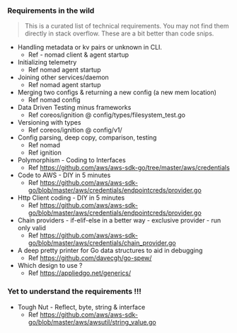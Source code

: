 ### Requirements in the wild

> This is a curated list of technical requirements. You may not
find them directly in stack overflow. These are a bit better than
code snips.

- Handling metadata or kv pairs or unknown in CLI. 
  - Ref - nomad client & agent startup
- Initializing telemetry
  - Ref nomad agent startup
- Joining other services/daemon
  - Ref nomad agent startup
- Merging two configs & returning a new config (a new mem location)
  - Ref nomad config
- Data Driven Testing minus frameworks
  - Ref coreos/ignition @ config/types/filesystem_test.go
- Versioning with types
  - Ref coreos/ignition @ config/v1/
- Config parsing, deep copy, comparison, testing
  - Ref nomad
  - Ref ignition
- Polymorphism - Coding to Interfaces
  - Ref https://github.com/aws/aws-sdk-go/tree/master/aws/credentials
- Code to AWS - DIY in 5 minutes
  - Ref https://github.com/aws/aws-sdk-go/blob/master/aws/credentials/endpointcreds/provider.go
- Http Client coding - DIY in 5 minutes
  - Ref https://github.com/aws/aws-sdk-go/blob/master/aws/credentials/endpointcreds/provider.go
- Chain providers - if-elif-else in a better way - exclusive provider - run only valid
  - Ref https://github.com/aws/aws-sdk-go/blob/master/aws/credentials/chain_provider.go
- A deep pretty printer for Go data structures to aid in debugging
  - Ref https://github.com/davecgh/go-spew/
- Which design to use ?
  - Ref https://appliedgo.net/generics/

### Yet to understand the requirements !!!

- Tough Nut - Reflect, byte, string & interface
  - Ref https://github.com/aws/aws-sdk-go/blob/master/aws/awsutil/string_value.go

